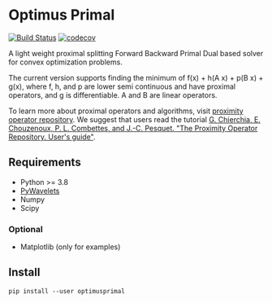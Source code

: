 # Optimus Primal
[![Build Status](https://app.travis-ci.com/Luke-Pratley/Optimus-Primal.svg?branch=master)](https://app.travis-ci.com/Luke-Pratley/Optimus-Primal)
[![codecov](https://codecov.io/gh/Luke-Pratley/Optimus-Primal/branch/master/graph/badge.svg)](https://codecov.io/gh/Luke-Pratley/Optimus-Primal)

A light weight proximal splitting Forward Backward Primal Dual based solver for convex optimization problems. 

The current version supports finding the minimum of f(x) + h(A x) + p(B x) + g(x), where f, h, and p are lower semi continuous and have proximal operators, and g is differentiable. A and B are linear operators.

To learn more about proximal operators and algorithms, visit [proximity operator repository](http://proximity-operator.net/index.html). We suggest that users read the tutorial [G. Chierchia, E. Chouzenoux, P. L. Combettes, and J.-C. Pesquet. "The Proximity Operator Repository. User's guide"](http://proximity-operator.net/download/guide.pdf).

## Requirements
- Python >= 3.8
- [PyWavelets](https://pywavelets.readthedocs.io/en/latest/)
- Numpy
- Scipy
### Optional
- Matplotlib (only for examples)
## Install
`pip install --user optimusprimal`

